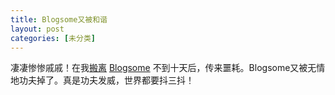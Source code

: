 ```yaml
---
title: Blogsome又被和谐
layout: post
categories: [未分类]
---
```

凄凄惨惨戚戚！在我[搬离][1] [Blogsome][2] 不到十天后，传来噩耗。Blogsome又被无情地功夫掉了。真是功夫发威，世界都要抖三抖！

 [1]: http://jouchyi.cn/archives/1.html "你好，世界！"
 [2]: http://www.blogsome.com/

